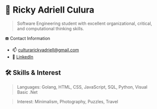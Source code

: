 # 👔 Ricky Adriell Culura

> Software Engineering student with excellent organizational, critical, and computational thinking skills.

☎️ Contact  Information

- 📫 [culturarickyadriell@gmail.com](mailto:culturarickyadriell@gmail.com)
- 🔗 [LinkedIn](https://www.linkedin.com/in/ricky-adriell-cultura-520597195)

## 🛠 Skills & Interest

>Languages: Golang, HTML, CSS, JavaScript, SQL, Python, Visual Basic .Net

>Interest: Minimalism, Photography, Puzzles, Travel
